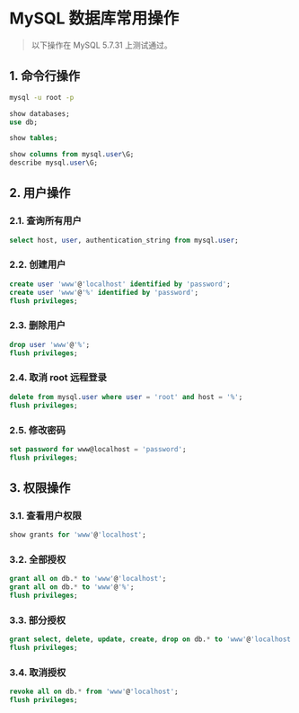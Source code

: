 # MySQL 数据库常用操作

> 以下操作在 MySQL 5.7.31 上测试通过。

## 1. 命令行操作

```bash
mysql -u root -p
```

```sql
show databases;
use db;
```

```sql
show tables;
```

```sql
show columns from mysql.user\G;
describe mysql.user\G;
```

## 2. 用户操作

### 2.1. 查询所有用户

```sql
select host, user, authentication_string from mysql.user;
```

### 2.2. 创建用户

```sql
create user 'www'@'localhost' identified by 'password';
create user 'www'@'%' identified by 'password';
flush privileges;
```

### 2.3. 删除用户

```sql
drop user 'www'@'%';
flush privileges;
```

### 2.4. 取消 root 远程登录

```sql
delete from mysql.user where user = 'root' and host = '%';
flush privileges;
```

### 2.5. 修改密码

```sql
set password for www@localhost = 'password';
flush privileges;
```

## 3. 权限操作

### 3.1. 查看用户权限

```sql
show grants for 'www'@'localhost';
```

### 3.2. 全部授权

```sql
grant all on db.* to 'www'@'localhost';
grant all on db.* to 'www'@'%';
flush privileges;
```

### 3.3. 部分授权

```sql
grant select, delete, update, create, drop on db.* to 'www'@'localhost';
flush privileges;
```

### 3.4. 取消授权

```sql
revoke all on db.* from 'www'@'localhost';
flush privileges;
```
